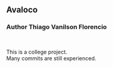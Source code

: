 <h2 aligne="Center">Avaloco</h2>
<h3 aligne="Center">Author Thiago Vanilson Florencio</h3>
<br />
<p>This is a college project. <br />
Many commits are still experienced.</p>